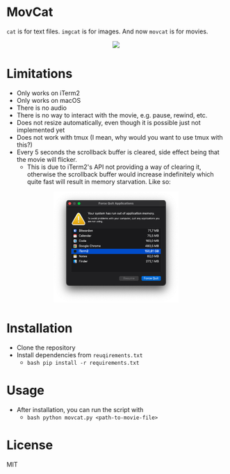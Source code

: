# MovCat
`cat` is for text files.
`imgcat` is for images.
And now `movcat` is for movies.

<p align="center">
    <img src=".github/demo.gif" width="1028px"/>
</p>

# Limitations

- Only works on iTerm2
- Only works on macOS
- There is no audio
- There is no way to interact with the movie, e.g. pause, rewind, etc.
- Does not resize automatically, even though it is possible just not implemented yet
- Does not work with tmux (I mean, why would you want to use tmux with this?)
- Every 5 seconds the scrollback buffer is cleared, side effect being that the movie will flicker.
  - This is due to iTerm2's API not providing a way of clearing it, otherwise the scrollback buffer would increase indefinitely which quite fast will result in memory starvation. Like so:

<p align="center">
    <img src=".github/oh-no.png" height="256"/>
</p>


# Installation

- Clone the repository
- Install dependencies from `reuqirements.txt`
    - ```bash pip install -r requirements.txt```

# Usage

- After installation, you can run the script with
  - ```bash python movcat.py <path-to-movie-file>```

# License
MIT